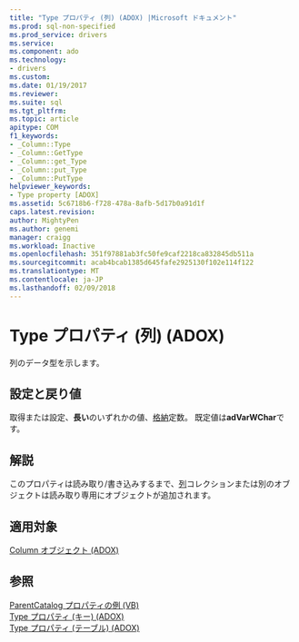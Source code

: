 ```yaml
---
title: "Type プロパティ (列) (ADOX) |Microsoft ドキュメント"
ms.prod: sql-non-specified
ms.prod_service: drivers
ms.service: 
ms.component: ado
ms.technology:
- drivers
ms.custom: 
ms.date: 01/19/2017
ms.reviewer: 
ms.suite: sql
ms.tgt_pltfrm: 
ms.topic: article
apitype: COM
f1_keywords:
- _Column::Type
- _Column::GetType
- _Column::get_Type
- _Column::put_Type
- _Column::PutType
helpviewer_keywords:
- Type property [ADOX]
ms.assetid: 5c6718b6-f728-478a-8afb-5d17b0a91d1f
caps.latest.revision: 
author: MightyPen
ms.author: genemi
manager: craigg
ms.workload: Inactive
ms.openlocfilehash: 351f97881ab3fc50fe9caf2218ca832845db511a
ms.sourcegitcommit: acab4bcab1385d645fafe2925130f102e114f122
ms.translationtype: MT
ms.contentlocale: ja-JP
ms.lasthandoff: 02/09/2018
---
```

# <a name="type-property-column-adox"></a>Type プロパティ (列) (ADOX)
列のデータ型を示します。  
  
## <a name="settings-and-return-values"></a>設定と戻り値  
 取得または設定、**長い**のいずれかの値、[格納](../../../ado/reference/ado-api/datatypeenum.md)定数。 既定値は**adVarWChar**です。  
  
## <a name="remarks"></a>解説  
 このプロパティは読み取り/書き込みするまで、[列](../../../ado/reference/adox-api/column-object-adox.md)コレクションまたは別のオブジェクトは読み取り専用にオブジェクトが追加されます。  
  
## <a name="applies-to"></a>適用対象  
 [Column オブジェクト (ADOX)](../../../ado/reference/adox-api/column-object-adox.md)  
  
## <a name="see-also"></a>参照  
 [ParentCatalog プロパティの例 (VB)](../../../ado/reference/adox-api/parentcatalog-property-example-vb.md)   
 [Type プロパティ (キー) (ADOX)](../../../ado/reference/adox-api/type-property-key-adox.md)   
 [Type プロパティ (テーブル) (ADOX)](../../../ado/reference/adox-api/type-property-table-adox.md)
